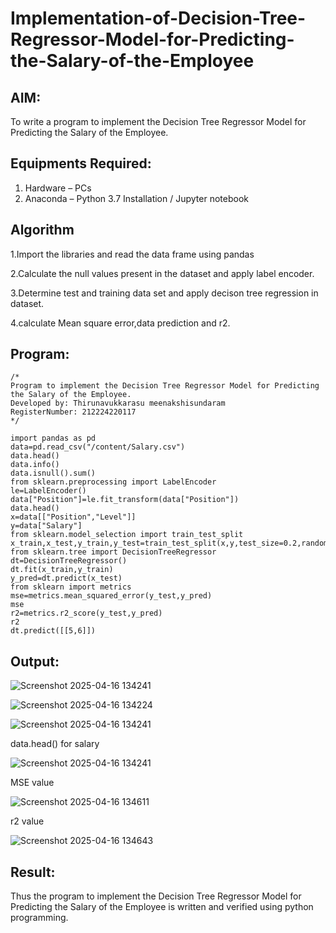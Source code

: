 # Implementation-of-Decision-Tree-Regressor-Model-for-Predicting-the-Salary-of-the-Employee

## AIM:
To write a program to implement the Decision Tree Regressor Model for Predicting the Salary of the Employee.

## Equipments Required:
1. Hardware – PCs
2. Anaconda – Python 3.7 Installation / Jupyter notebook

## Algorithm

1.Import the libraries and read the data frame using pandas

2.Calculate the null values present in the dataset and apply label encoder.

3.Determine test and training data set and apply decison tree regression in dataset.

4.calculate Mean square error,data prediction and r2.

## Program:
```
/*
Program to implement the Decision Tree Regressor Model for Predicting the Salary of the Employee.
Developed by: Thirunavukkarasu meenakshisundaram
RegisterNumber: 212224220117  
*/
```

```
import pandas as pd
data=pd.read_csv("/content/Salary.csv")
data.head()
data.info()
data.isnull().sum()
from sklearn.preprocessing import LabelEncoder
le=LabelEncoder()
data["Position"]=le.fit_transform(data["Position"])
data.head()
x=data[["Position","Level"]]
y=data["Salary"]
from sklearn.model_selection import train_test_split
x_train,x_test,y_train,y_test=train_test_split(x,y,test_size=0.2,random_state=2)
from sklearn.tree import DecisionTreeRegressor
dt=DecisionTreeRegressor()
dt.fit(x_train,y_train)
y_pred=dt.predict(x_test)
from sklearn import metrics
mse=metrics.mean_squared_error(y_test,y_pred)
mse
r2=metrics.r2_score(y_test,y_pred)
r2
dt.predict([[5,6]])
```
## Output:

![Screenshot 2025-04-16 134241](https://github.com/user-attachments/assets/d2ce1bf0-2d46-43eb-bd95-6ab30b6f9319)

![Screenshot 2025-04-16 134224](https://github.com/user-attachments/assets/38fb6bb9-14c8-461e-9932-c9010be80c09)

![Screenshot 2025-04-16 134241](https://github.com/user-attachments/assets/dbf7a147-1ae3-4fc7-8e16-c337f07bc95e)

data.head() for salary

![Screenshot 2025-04-16 134241](https://github.com/user-attachments/assets/116587d2-eba0-4862-8fcb-a174ac862e2c)

MSE value

![Screenshot 2025-04-16 134611](https://github.com/user-attachments/assets/4d298922-a2df-474f-b7c1-0105eff64fc6)

r2 value

![Screenshot 2025-04-16 134643](https://github.com/user-attachments/assets/1671643d-6191-4ad5-91ee-dfd61c243651)

## Result:
Thus the program to implement the Decision Tree Regressor Model for Predicting the Salary of the Employee is written and verified using python programming.
